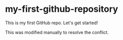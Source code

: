 # my-first-github-repository
This is my first GitHub repo. Let's get started!

This was modified manually to resolve the conflict.